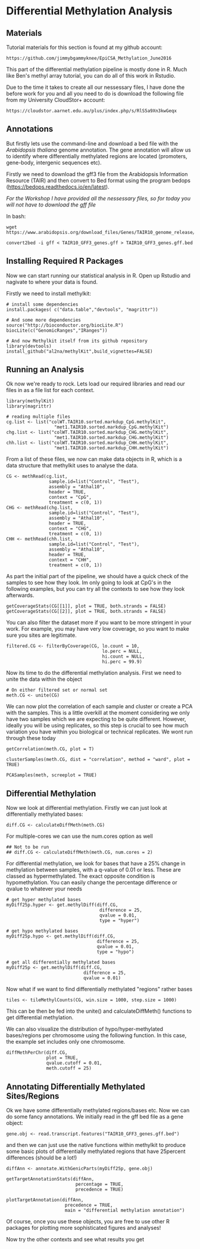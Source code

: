 # Differential Methylation Analysis

## Materials

Tutorial materials for this section is found at my github account:

	https://github.com/jimmybgammyknee/EpiCSA_Methylation_June2016

This part of the differential methylation pipeline is mostly done in R. Much like Ben's methyl array tutorial, you can do all of this work in Rstudio.

Due to the time it takes to create all our nessessary files, I have done the before work for you and all you need to do is download the following file from my University CloudStor+ account:

	https://cloudstor.aarnet.edu.au/plus/index.php/s/RlS5a9Xn3kwGeqx

## Annotations

But firstly lets use the command-line and download a bed file with the _Arabidopsis thaliana_ genome annotation. The gene annotation will allow us to identify where differentially methylated regions are located (promoters, gene-body, intergenic sequences etc). 

Firstly we need to download the gff3 file from the Arabidopsis Information Resource (TAIR) and then convert to Bed format using the program bedops (https://bedops.readthedocs.io/en/latest).

*For the Workshop I have provided all the nessessary files, so for today you will not have to download the gff file*


In bash:

	wget https://www.arabidopsis.org/download_files/Genes/TAIR10_genome_release/TAIR10_gff3/TAIR10_GFF3_genes.gff
	
	convert2bed -i gff < TAIR10_GFF3_genes.gff > TAIR10_GFF3_genes.gff.bed
	
## Installing Required R Packages

Now we can start running our statistical analysis in R. 
Open up Rstudio and nagivate to where your data is found.

Firstly we need to install methylkit:

	# install some dependencies
	install.packages( c("data.table","devtools", "magrittr"))
	
	# And some more dependencies
	source("http://bioconductor.org/biocLite.R")
	biocLite(c("GenomicRanges","IRanges"))
	
	# And now Methylkit itself from its github repository
	library(devtools)
	install_github("al2na/methylKit",build_vignettes=FALSE)

## Running an Analysis

Ok now we're ready to rock. Lets load our required libraries and read our files in as a file list for each context.

	library(methylKit)
	library(magrittr)

	# reading multiple files
	cg.list <- list("colWT.TAIR10.sorted.markdup_CpG.methylKit", 
					  "met1.TAIR10.sorted.markdup_CpG.methylKit")
	chg.list <- list("colWT.TAIR10.sorted.markdup_CHG.methylKit", 
					  "met1.TAIR10.sorted.markdup_CHG.methylKit")
	chh.list <- list("colWT.TAIR10.sorted.markdup_CHH.methylKit", 
					  "met1.TAIR10.sorted.markdup_CHH.methylKit")                

From a list of these files, we now can make data objects in R, which is a data structure that methylkit uses to analyse the data.

	CG <- methRead(cg.list,
         			sample.id=list("Control", "Test"),
         			assembly = "Athal10",
         			header = TRUE,
         			context = "CpG",
         			treatment = c(0, 1))
    CHG <- methRead(chg.list,
         			sample.id=list("Control", "Test"),
         			assembly = "Athal10",
         			header = TRUE,
         			context = "CHG",
         			treatment = c(0, 1))
    CHH <- methRead(chh.list,
         			sample.id=list("Control", "Test"),
         			assembly = "Athal10",
         			header = TRUE,
         			context = "CHH",
         			treatment = c(0, 1))

As part the initial part of the pipeline, we should have a quick check of the samples to see how they look. Im only going to look at CpG's in the following examples, but you can try all the contexts to see how they look afterwards.

    
    getCoverageStats(CG[[1]], plot = TRUE, both.strands = FALSE)
    getCoverageStats(CG[[2]], plot = TRUE, both.strands = FALSE)
    
You can also filter the dataset more if you want to be more stringent in your work. For example, you may have very low coverage, so you want to make sure you sites are legitimate. 

	filtered.CG <- filterByCoverage(CG, lo.count = 10,
										lo.perc = NULL, 
										hi.count = NULL, 
										hi.perc = 99.9)

Now its time to do the differential methylation analysis. First we need to unite the data within the object

	# On either filtered set or normal set
	meth.CG <- unite(CG)
	
We can now plot the correlation of each sample and cluster or create a PCA with the samples. This is a little overkill at the moment considering we only have two samples which we are expecting to be quite different. However, ideally you will be using replicates, so this step is crucial to see how much variation you have within you biological or technical replicates. We wont run through these today

	getCorrelation(meth.CG, plot = T)

	clusterSamples(meth.CG, dist = "correlation", method = "ward", plot = TRUE)
	
	PCASamples(meth, screeplot = TRUE)

## Differential Methylation

Now we look at differential methylation. Firstly we can just look at differentially methylated bases:

	diff.CG <- calculateDiffMeth(meth.CG)
	
For multiple-cores we can use the num.cores option as well

	## Not to be run
	## diff.CG <- calculateDiffMeth(meth.CG, num.cores = 2)

For differential methylation, we look for bases that have a 25% change in methylation between samples, with a q-value of 0.01 or less. These are classed as hypermethylated. The exact opposite condition is hypomethylation. You can easily change the percentage difference or qvalue to whatever your needs

	# get hyper methylated bases
	myDiff25p.hyper <- get.methylDiff(diff.CG, 
									   difference = 25,
									   qvalue = 0.01, 
									   type = "hyper")
	
	# get hypo methylated bases
	myDiff25p.hypo <- get.methylDiff(diff.CG, 
									  difference = 25,
									  qvalue = 0.01,
									  type = "hypo")
	
	# get all differentially methylated bases
	myDiff25p <- get.methylDiff(diff.CG,
								 difference = 25,
								 qvalue = 0.01)	

Now what if we want to find differentially methylated "regions" rather bases

	tiles <- tileMethylCounts(CG, win.size = 1000, step.size = 1000)	
This can be then be fed into the unite() and calculateDiffMeth() functions to get differential methylation.

We can also visualize the distribution of hypo/hyper-methylated bases/regions per chromosome using the following function. In this case, the example set includes only one chromosome.

	diffMethPerChr(diff.CG, 
				   plot = TRUE,
				   qvalue.cutoff = 0.01,
				   meth.cutoff = 25)

## Annotating Differentially Methylated Sites/Regions

Ok we have some differentially methylated regions/bases etc. Now we can do some fancy annotations. We initially read in the gff bed file as a gene object:
			   
	gene.obj <- read.transcript.features("TAIR10_GFF3_genes.gff.bed")
    
and then we can just use the native functions within methylkit to produce some basic plots of differentially methylated regions that have 25percent differences (should be a lot!)
    
	diffAnn <- annotate.WithGenicParts(myDiff25p, gene.obj)
	
	getTargetAnnotationStats(diffAnn,
							  percentage = TRUE,
							  precedence = TRUE)
							  
	plotTargetAnnotation(diffAnn,
						  precedence = TRUE, 
						  main = "differential methylation annotation")
						  
Of course, once you use these objects, you are free to use other R packages for plotting more sophisticated figures and analyses!

Now try the other contexts and see what results you get
						  

	